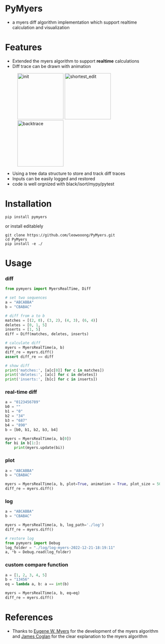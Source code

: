 # PyMyers

- a myers diff algorithm implementation which support realtime calculation and visualization

# Features

- Extended the myers algorithm to support **realtime** calculations
- Diff trace can be drawn with animation
<figure class="">
    <img src="./pymyers/references/init.png", title="init" width="150">
    <img src="./pymyers/references/shortest_edit.png", title="shortest_edit" width="150">
    <img src="./pymyers/references/backtrace.png", title="backtrace" width="150">
</figure>

- Using a tree data structure to store and track diff traces
- Inputs can be easily logged and restored
- code is well orgnized with black/isort/mypy/pytest

# Installation

```
pip install pymyers
```

or install editablely

```
git clone https://github.com/leowooong/PyMyers.git
cd PyMyers
pip install -e ./
```

# Usage

### diff

```python
from pymyers import MyersRealTime, Diff

# set two sequences
a = "ABCABBA"
b = "CBABAC"

# diff from a to b
matches = [(2, 0), (3, 2), (4, 3), (6, 4)]
deletes = [0, 1, 5]
inserts = [1, 5]
diff = Diff(matches, deletes, inserts)

# calculate diff
myers = MyersRealTime(a, b)
diff_re = myers.diff()
assert diff_re == diff

# show diff
print('matches:', [a[c[0]] for c in matches])
print('deletes:', [a[c] for c in deletes])
print('inserts:', [b[c] for c in inserts])

```

### real-time diff

```python
a = "0123456789"
b0 = ""
b1 = "0"
b2 = "34"
b3 = "687"
b4 = "890"
b = [b0, b1, b2, b3, b4]

myers = MyersRealTime(a, b[0])
for bi in b[1:]:
    print(myers.update(bi))
```

### plot

```python
a = "ABCABBA"
b = "CBABAC"

myers = MyersRealTime(a, b, plot=True, animation = True, plot_size = 50)
diff_re = myers.diff()
```

### log

```python
a = "ABCABBA"
b = "CBABAC"

myers = MyersRealTime(a, b, log_path='./log')
diff_re = myers.diff()

# restore log
from pymyers import Debug
log_folder = "./log/log-myers-2022-12-21-18:19:11"
a, *b = Debug.read(log_folder)
```

### custom compare function

```python
a = [1, 2, 3, 4, 5]
b = "13456"
eq = lambda a, b: a == int(b)

myers = MyersRealTime(a, b, eq=eq)
diff_re = myers.diff()

```

# References

- Thanks to [Eugene W. Myers](http://www.xmailserver.org/diff2.pdf) for the development of the myers algorithm and [James Coglan](https://blog.jcoglan.com/2017/02/12/the-myers-diff-algorithm-part-1/) for the clear explanation to the myers algorithm
